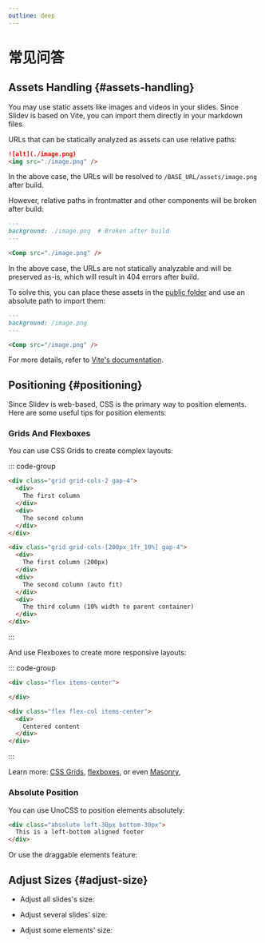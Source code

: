 ```yaml
---
outline: deep
---
```


# 常见问答

## Assets Handling {#assets-handling}

You may use static assets like images and videos in your slides. Since Slidev is based on Vite, you can import them directly in your markdown files.

URLs that can be statically analyzed as assets can use relative paths:

```md
![alt](./image.png)
<img src="./image.png" />
```

In the above case, the URLs will be resolved to `/BASE_URL/assets/image.png` after build.

However, relative paths in frontmatter and other components will be broken after build:

```md
---
background: ./image.png  # Broken after build
---

<Comp src="./image.png" />
```

In the above case, the URLs are not statically analyzable and will be preserved as-is, which will result in 404 errors after build.

To solve this, you can place these assets in the [public folder](TODO:) and use an absolute path to import them:

```md
---
background: /image.png
---

<Comp src="/image.png" />
```

For more details, refer to [Vite's documentation](https://vitejs.dev/guide/assets.html).

## Positioning {#positioning}

Since Slidev is web-based, CSS is the primary way to position elements. Here are some useful tips for position elements:

### Grids And Flexboxes

You can use CSS Grids to create complex layouts:

::: code-group

```md [Two columns]
<div class="grid grid-cols-2 gap-4">
  <div>
    The first column
  </div>
  <div>
    The second column
  </div>
</div>
```

```md [Complex case]
<div class="grid grid-cols-[200px_1fr_10%] gap-4">
  <div>
    The first column (200px)
  </div>
  <div>
    The second column (auto fit)
  </div>
  <div>
    The third column (10% width to parent container)
  </div>
</div>
```

:::

And use Flexboxes to create more responsive layouts:

::: code-group

```md [Horizontal]
<div class="flex items-center">

</div>
```

```md [Vertical]
<div class="flex flex-col items-center">
  <div>
    Centered content
  </div>
</div>
```

:::

Learn more: [CSS Grids](https://css-tricks.com/snippets/css/complete-guide-grid/), [flexboxes](https://css-tricks.com/snippets/css/a-guide-to-flexbox/), or even [Masonry](https://css-tricks.com/native-css-masonry-layout-in-css-grid/),

### Absolute Position

You can use UnoCSS to position elements absolutely:

```md
<div class="absolute left-30px bottom-30px">
  This is a left-bottom aligned footer
</div>
```

Or use the draggable elements feature:

<LinkCard link="features/draggable" />

## Adjust Sizes {#adjust-size}

- Adjust all slides's size:

<LinkCard link="features/canvas-size" />

- Adjust several slides' size:

<LinkCard link="features/zoom-slide" />

- Adjust some elements' size:

<LinkCard link="features/transform-component" />
